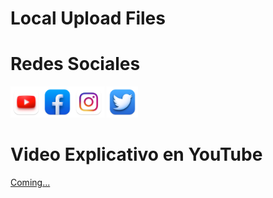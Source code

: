 <p align="center">
    <h1>Local Upload Files</h1>
</p>


# Redes Sociales
<a href="https://www.youtube.com/@OnelCrack"><img src="/src/static/img/socials/YouTube.png" width="50px" height="50px"></img></a><a href="https://www.facebook.com/profile.php?id=100092376152191"><img src="/src/static/img/socials/Facebook.png" width="50px" height="50px"></img></a><a href=""><img src="/src/static/img/socials/Instagram.png" width="50px" height="50px"></a>
<a href="https://twitter.com/Onel_Crack?t=NFwmb3M7Gb8dr-B9oUubaw&s=09"><img src="/src/static/img/socials/twitter.png" width="50px" height="50px"></a>

# Video Explicativo en YouTube
[Coming...]()